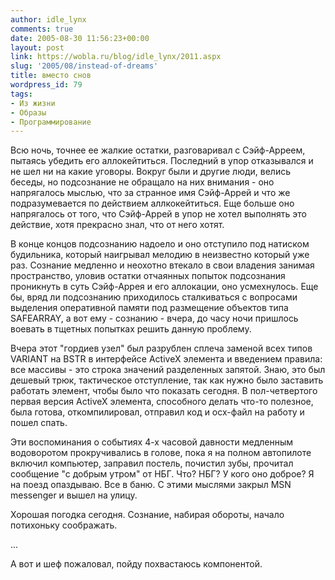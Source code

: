 ```yaml
---
author: idle_lynx
comments: true
date: 2005-08-30 11:56:23+00:00
layout: post
link: https://wobla.ru/blog/idle_lynx/2011.aspx
slug: '2005/08/instead-of-dreams'
title: вместо снов
wordpress_id: 79
tags:
- Из жизни
- Образы
- Программирование
---
```


Всю ночь, точнее ее жалкие остатки, разговаривал с Сэйф-Арреем, пытаясь убедить его аллокейтиться. Последний в упор отказывался и не шел ни на какие уговоры. Вокруг были и другие люди, велись беседы, но подсознание не обращало на них внимания - оно напрягалось мыслью, что за странное имя Сэйф-Аррей и что же подразумевается по действием аллкокейтиться. Еще больше оно напрягалось от того, что Сэйф-Аррей в упор не хотел выполнять это действие, хотя прекрасно знал, что от него хотят.

В конце концов подсознанию надоело и оно отступило под натиском будильника, который наигрывал мелодию в неизвестно который уже раз. Сознание медленно и неохотно втекало в свои владения занимая пространство, уловив остатки отчаянных попыток подсознания проникнуть в суть Сэйф-Аррея и его аллокации, оно усмехнулось. Еще бы, вряд ли подсознанию приходилось сталкиваться с вопросами выделения оперативной памяти под размещение объектов типа SAFEARRAY, а вот ему - сознанию - вчера, до часу ночи пришлось воевать в тщетных попытках решить данную проблему.

Вчера этот "гордиев узел" был разрублен сплеча заменой всех типов VARIANT на BSTR в интерфейсе ActiveX элемента и введением правила: все массивы - это строка значений разделенных запятой. Знаю, это был дешевый трюк, тактическое отступление, так как нужно было заставить работать элемент, чтобы было что показать сегодня. В пол-четвертого первая версия ActiveX элемента, способного делать что-то полезное, была готова, откомпилировал, отправил код и ocx-файл на работу и пошел спать.

Эти воспоминания о событиях 4-х часовой давности медленным водоворотом прокручивались в голове, пока я на полном автопилоте включил компьютер, заправил постель, почистил зубы, прочитал сообщение "с добрым утром" от НБГ. Что? НБГ? У кого оно доброе? Я на поезд опаздываю. Все в баню. С этими мыслями закрыл MSN messenger и вышел на улицу.

Хорошая погодка сегодня. Сознание, набирая обороты, начало потихоньку соображать.

...

А вот и шеф пожаловал, пойду похвастаюсь компонентой.
